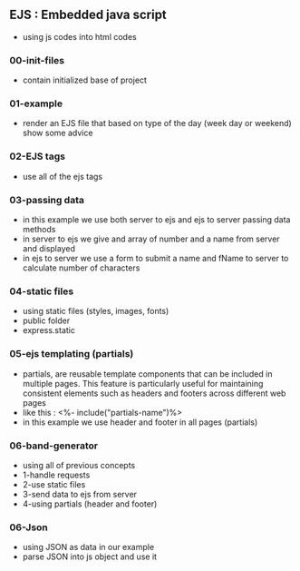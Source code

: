 ## EJS : Embedded java script
- using js codes into html codes

### 00-init-files
- contain initialized base of project

### 01-example
- render an EJS file that based on type of the day (week day or weekend) show some advice 

### 02-EJS tags 
- use all of the ejs tags

### 03-passing data 
- in this example we use both server to ejs and ejs to server passing data methods 
- in server to ejs we give and array of number and a name from server and displayed 
- in ejs to server we use a form to submit a name and fName to server to calculate number of characters 

### 04-static files  
- using static files (styles, images, fonts)
- public folder
- express.static

### 05-ejs templating (partials)  
-  partials, are reusable template components that can be included in multiple pages. This feature is particularly useful for maintaining consistent elements such as headers and footers across different web pages
- like this : <%- include("partials-name")%>
- in this example we use header and footer in all pages (partials)

### 06-band-generator
- using all of previous concepts
- 1-handle requests 
- 2-use static files 
- 3-send data to ejs from server
- 4-using partials (header and footer)

### 06-Json
- using JSON as data in our example
- parse JSON into js object and use it 